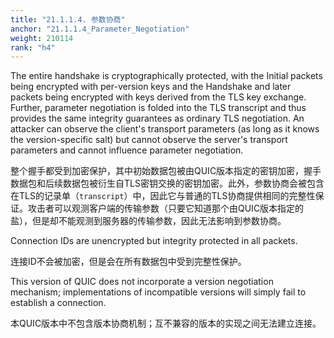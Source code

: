 ```yaml
---
title: "21.1.1.4. 参数协商"
anchor: "21.1.1.4_Parameter_Negotiation"
weight: 210114
rank: "h4"
---
```


The entire handshake is cryptographically protected, with the Initial packets being encrypted with per-version keys and the Handshake and later packets being encrypted with keys derived from the TLS key exchange. Further, parameter negotiation is folded into the TLS transcript and thus provides the same integrity guarantees as ordinary TLS negotiation. An attacker can observe the client's transport parameters (as long as it knows the version-specific salt) but cannot observe the server's transport parameters and cannot influence parameter negotiation.

整个握手都受到加密保护，其中初始数据包被由QUIC版本指定的密钥加密，握手数据包和后续数据包被衍生自TLS密钥交换的密钥加密。此外，参数协商会被包含在TLS的记录单（`transcript`）中，因此它与普通的TLS协商提供相同的完整性保证。攻击者可以观测客户端的传输参数（只要它知道那个由QUIC版本指定的盐），但是却不能观测到服务器的传输参数，因此无法影响到参数协商。

Connection IDs are unencrypted but integrity protected in all packets.

连接ID不会被加密，但是会在所有数据包中受到完整性保护。

This version of QUIC does not incorporate a version negotiation mechanism; implementations of incompatible versions will simply fail to establish a connection.

本QUIC版本中不包含版本协商机制；互不兼容的版本的实现之间无法建立连接。
